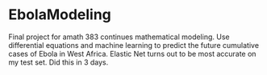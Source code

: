 EbolaModeling
=============

Final project for amath 383 continues mathematical modeling. 
Use differential equations and machine learning to predict the future cumulative cases of Ebola in West Africa.
Elastic Net turns out to be most accurate on my test set.
Did this in 3 days.
